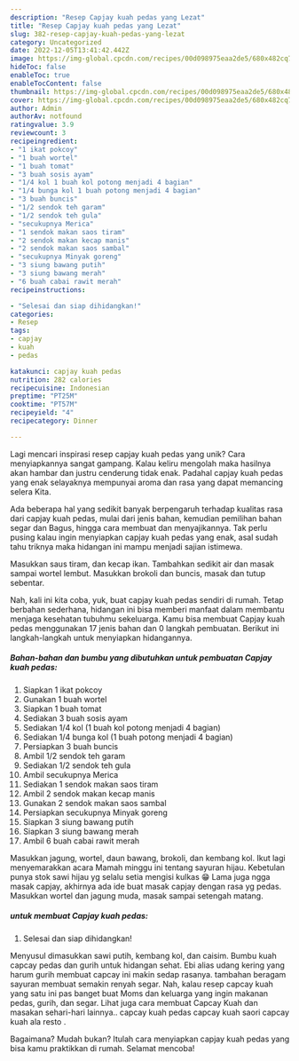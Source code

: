 ```yaml
---
description: "Resep Capjay kuah pedas yang Lezat"
title: "Resep Capjay kuah pedas yang Lezat"
slug: 382-resep-capjay-kuah-pedas-yang-lezat
category: Uncategorized
date: 2022-12-05T13:41:42.442Z
image: https://img-global.cpcdn.com/recipes/00d098975eaa2de5/680x482cq70/capjay-kuah-pedas-foto-resep-utama.jpg
hideToc: false
enableToc: true
enableTocContent: false
thumbnail: https://img-global.cpcdn.com/recipes/00d098975eaa2de5/680x482cq70/capjay-kuah-pedas-foto-resep-utama.jpg
cover: https://img-global.cpcdn.com/recipes/00d098975eaa2de5/680x482cq70/capjay-kuah-pedas-foto-resep-utama.jpg
author: Admin
authorAv: notfound
ratingvalue: 3.9
reviewcount: 3
recipeingredient:
- "1 ikat pokcoy"
- "1 buah wortel"
- "1 buah tomat"
- "3 buah sosis ayam"
- "1/4 kol 1 buah kol potong menjadi 4 bagian"
- "1/4 bunga kol 1 buah potong menjadi 4 bagian"
- "3 buah buncis"
- "1/2 sendok teh garam"
- "1/2 sendok teh gula"
- "secukupnya Merica"
- "1 sendok makan saos tiram"
- "2 sendok makan kecap manis"
- "2 sendok makan saos sambal"
- "secukupnya Minyak goreng"
- "3 siung bawang putih"
- "3 siung bawang merah"
- "6 buah cabai rawit merah"
recipeinstructions:

- "Selesai dan siap dihidangkan!"
categories:
- Resep
tags:
- capjay
- kuah
- pedas

katakunci: capjay kuah pedas 
nutrition: 282 calories
recipecuisine: Indonesian
preptime: "PT25M"
cooktime: "PT57M"
recipeyield: "4"
recipecategory: Dinner

---
```





Lagi mencari inspirasi resep capjay kuah pedas yang unik? Cara menyiapkannya sangat gampang. Kalau keliru mengolah maka hasilnya akan hambar dan justru cenderung tidak enak. Padahal capjay kuah pedas yang enak selayaknya mempunyai aroma dan rasa yang dapat memancing selera Kita.





Ada beberapa hal yang sedikit banyak berpengaruh terhadap kualitas rasa dari capjay kuah pedas, mulai dari jenis bahan, kemudian pemilihan bahan segar dan Bagus, hingga cara membuat dan menyajikannya. Tak perlu pusing kalau ingin menyiapkan capjay kuah pedas yang enak,      asal sudah tahu triknya maka hidangan ini mampu menjadi sajian istimewa.














Masukkan saus tiram, dan kecap ikan. Tambahkan sedikit air dan masak sampai wortel lembut. Masukkan brokoli dan buncis, masak dan tutup sebentar.






Nah, kali ini kita coba, yuk, buat capjay kuah pedas sendiri di rumah. Tetap berbahan sederhana, hidangan ini bisa memberi manfaat dalam membantu menjaga kesehatan tubuhmu sekeluarga. Kamu bisa membuat Capjay kuah pedas menggunakan 17 jenis bahan dan 0 langkah pembuatan. Berikut ini langkah-langkah untuk menyiapkan hidangannya.

<!--inarticleads1-->

##### Bahan-bahan dan bumbu yang dibutuhkan untuk pembuatan Capjay kuah pedas:

1. Siapkan 1 ikat pokcoy
1. Gunakan 1 buah wortel
1. Siapkan 1 buah tomat
1. Sediakan 3 buah sosis ayam
1. Sediakan 1/4 kol (1 buah kol potong menjadi 4 bagian)
1. Sediakan 1/4 bunga kol (1 buah potong menjadi 4 bagian)
1. Persiapkan 3 buah buncis
1. Ambil 1/2 sendok teh garam
1. Sediakan 1/2 sendok teh gula
1. Ambil secukupnya Merica
1. Sediakan 1 sendok makan saos tiram
1. Ambil 2 sendok makan kecap manis
1. Gunakan 2 sendok makan saos sambal
1. Persiapkan secukupnya Minyak goreng
1. Siapkan 3 siung bawang putih
1. Siapkan 3 siung bawang merah
1. Ambil 6 buah cabai rawit merah


Masukkan jagung, wortel, daun bawang, brokoli, dan kembang kol. Ikut lagi menyemarakkan acara Mamah minggu ini tentang sayuran hijau. Kebetulan punya stok sawi hijau yg selalu setia mengisi kulkas 😁 Lama juga ngga masak capjay, akhirnya ada ide buat masak capjay dengan rasa yg pedas. Masukkan wortel dan jagung muda, masak sampai setengah matang. 

<!--inarticleads2-->

#####  untuk membuat Capjay kuah pedas:


1. Selesai dan siap dihidangkan!

Menyusul dimasukkan sawi putih, kembang kol, dan caisim. Bumbu kuah capcay pedas dan gurih untuk hidangan sehat. Ebi alias udang kering yang harum gurih membuat capcay ini makin sedap rasanya. tambahan beragam sayuran membuat semakin renyah segar. Nah, kalau resep capcay kuah yang satu ini pas banget buat Moms dan keluarga yang ingin makanan pedas, gurih, dan segar. Lihat juga cara membuat Capcay Kuah dan masakan sehari-hari lainnya.. capcay kuah pedas capcay kuah saori capcay kuah ala resto . 

Bagaimana? Mudah bukan? Itulah cara menyiapkan capjay kuah pedas yang bisa kamu praktikkan di rumah. Selamat mencoba!
